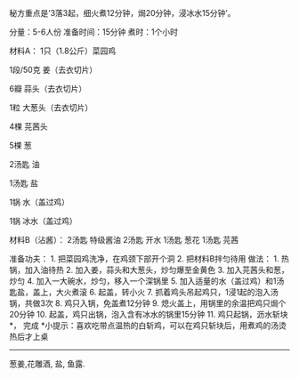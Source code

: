 秘方重点是‘3落3起，细火煮12分钟，焗20分钟，浸冰水15分钟’。

 分量：5-6人份 准备时间：15分钟 煮时：1个小时 

材料A： 1只（1.8公斤）菜园鸡 

 1段/50克 姜（去衣切片） 

6瓣 蒜头（去衣切片） 

1粒 大葱头（去衣切片） 

4棵 芫茜头  

5棵 葱  

2汤匙 油 

1汤匙 盐  

1锅 水（盖过鸡） 

1锅 冰水（盖过鸡） 

材料B（沾酱）： 2汤匙 特级酱油  2汤匙 开水 1汤匙 葱花 1汤匙 芫茜  

准备功夫： 1. 把菜园鸡洗净，在鸡颈下部开个洞 2. 把材料B拌匀待用 做法： 1. 热锅，加入油待热 2. 加入姜，蒜头和大葱头，炒匀爆至金黄色 3. 加入芫茜头和葱，炒匀 4. 加入一大碗水，炒匀，移入一个深锅里 5. 加入适量的水（盖过鸡）和1汤匙盐，盖上，大火煮滚 6. 起盖，转小火 7. 抓着鸡头吊起鸡只，1浸1起的泡入汤锅，共做3次 8. 鸡只入锅，免盖煮12分钟 9. 熄火盖上，用锅里的余温把鸡只焗个20分钟 10. 起盖，鸡只出锅，泡入含有冰水的锅里15分钟 11. 鸡只起锅，沥水斩块*， 完成 *小提示：喜欢吃带点温热的白斩鸡，可以在鸡只斩块后，用煮鸡的汤烫热后才上桌





---

葱姜,花雕酒, 盐, 鱼露. 



